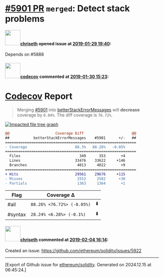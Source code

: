 # [\#5901 PR](https://github.com/ethereum/solidity/pull/5901) `merged`: Detect stack problems

#### <img src="https://avatars.githubusercontent.com/u/9073706?v=4" width="50">[chriseth](https://github.com/chriseth) opened issue at [2019-01-29 19:40](https://github.com/ethereum/solidity/pull/5901):

Depends on #5888 

#### <img src="https://avatars.githubusercontent.com/in/254?v=4" width="50">[codecov](https://github.com/apps/codecov) commented at [2019-01-30 15:23](https://github.com/ethereum/solidity/pull/5901#issuecomment-458984138):

# [Codecov](https://codecov.io/gh/ethereum/solidity/pull/5901?src=pr&el=h1) Report
> Merging [#5901](https://codecov.io/gh/ethereum/solidity/pull/5901?src=pr&el=desc) into [betterStackErrorMessages](https://codecov.io/gh/ethereum/solidity/commit/17a1e7aed515254e59e20e6735a44a6180ae5606?src=pr&el=desc) will **decrease** coverage by `0.04%`.
> The diff coverage is `76.72%`.

[![Impacted file tree graph](https://codecov.io/gh/ethereum/solidity/pull/5901/graphs/tree.svg?width=650&token=87PGzVEwU0&height=150&src=pr)](https://codecov.io/gh/ethereum/solidity/pull/5901?src=pr&el=tree)

```diff
@@                     Coverage Diff                      @@
##           betterStackErrorMessages    #5901      +/-   ##
============================================================
- Coverage                      88.3%   88.26%   -0.05%     
============================================================
  Files                           349      353       +4     
  Lines                         33476    33622     +146     
  Branches                       4013     4022       +9     
============================================================
+ Hits                          29561    29676     +115     
- Misses                         2552     2582      +30     
- Partials                       1363     1364       +1
```

| Flag | Coverage Δ | |
|---|---|---|
| #all | `88.26% <76.72%> (-0.05%)` | :arrow_down: |
| #syntax | `28.24% <6.28%> (-0.1%)` | :arrow_down: |

#### <img src="https://avatars.githubusercontent.com/u/9073706?v=4" width="50">[chriseth](https://github.com/chriseth) commented at [2019-02-04 16:14](https://github.com/ethereum/solidity/pull/5901#issuecomment-460308289):

Created an issue: https://github.com/ethereum/solidity/issues/5922


-------------------------------------------------------------------------------



[Export of Github issue for [ethereum/solidity](https://github.com/ethereum/solidity). Generated on 2024.12.15 at 06:45:24.]
